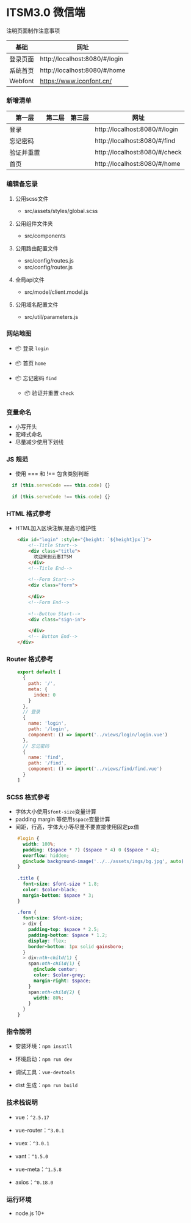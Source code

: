 # ITSM3.0 微信端

注明页面制作注意事项

 基础 				| 网址
-----------	|----------------------
 登录页面 		| http://localhost:8080/#/login
 系统首页 		| http://localhost:8080/#/home
 Webfont 		| https://www.iconfont.cn/

### 新增清单

 第一层 			| 第二层 				| 第三层 		| 网址
----------------|-----------------------|---------------|-------------
 登录 		    |  			            | 				| http://localhost:8080/#/login
 忘记密码 		|  			            | 				| http://localhost:8080/#/find
 验证并重置 		|  			            | 				| http://localhost:8080/#/check
 首页 		    |  			            | 				| http://localhost:8080/#/home

### 编辑备忘录

1. 公用scss文件
	+ src/assets/styles/global.scss

2. 公用组件文件夹
	+ src/components

3. 公用路由配置文件
	+ src/config/routes.js
    + src/config/router.js
    
4. 全局api文件
	+ src/model/client.model.js

5. 公用域名配置文件
	+ src/util/parameters.js

### 网站地图

+ 📦 登录 `login`

+ 📦 首页 `home`

+ 📦 忘记密码 `find`
    + 📦 验证并重置 `check`

### 变量命名

+ 小写开头
+ 驼峰式命名
+ 尽量减少使用下划线

### JS 规范

+ 使用 === 和 !== 包含类别判断

```javascript
  if (this.serveCode === this.code) {}
  
  if (this.serveCode !== this.code) {}
```

### HTML 格式參考

+ HTML加入区块注解,提高可维护性

```html
    <div id="login" :style="{height: `${height}px`}">
        <!--Title Start-->
        <div class="title">
          欢迎来到云惠ITSM
        </div>
        <!--Title End-->
    
        <!--Form Start-->
        <div class="form">
          
        </div>
        <!--Form End-->
    
        <!--Button Start-->
        <div class="sign-in">
        
        </div>
        <!-- Button End-->
    </div>
```
### Router 格式參考
```javascript
    export default [
      {
        path: '/',
        meta: {
          index: 0
        }
      },
      // 登录
      {
        name: 'login',
        path: '/login',
        component: () => import('../views/login/login.vue')
      },
      // 忘记密码
      {
        name: 'find',
        path: '/find',
        component: () => import('../views/find/find.vue')
      }
    ]
 ```     
### SCSS 格式參考

+ 字体大小使用`$font-size`变量计算
+ padding margin 等使用`$space`变量计算
+ 间距，行高，字体大小等尽量不要直接使用固定px值

```scss
    #login {
      width: 100%;
      padding: ($space * 7) ($space * 4) 0 ($space * 4);
      overflow: hidden;
      @include background-image('../../assets/imgs/bg.jpg', auto)
    }
    
    .title {
      font-size: $font-size * 1.8;
      color: $color-black;
      margin-bottom: $space * 3;
    }
    
    .form {
      font-size: $font-size;
      > div {
        padding-top: $space * 2.5;
        padding-bottom: $space * 1.2;
        display: flex;
        border-bottom: 1px solid gainsboro;
      }
      > div:nth-child(1) {
        span:nth-child(1) {
          @include center;
          color: $color-grey;
          margin-right: $space;
        }
        span:nth-child(2) {
          width: 80%;
        }
      }
    }
```
### 指令說明

+ 安装环境：`npm insatll`

+ 环境启动：`npm run dev`

+ 调试工具：`vue-devtools`

+ dist 生成：`npm run build`

### 技术栈说明

+ vue：`^2.5.17`

+ vue-router：`^3.0.1`

+ vuex：`^3.0.1`

+ vant：`^1.5.0`

+ vue-meta：`^1.5.8`

+ axios：`^0.18.0`

### 运行环境

+ node.js 10+


